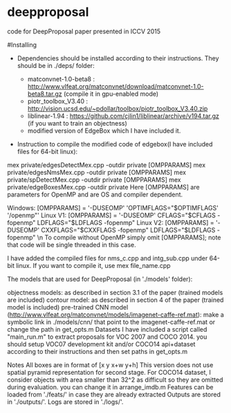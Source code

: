# deepproposal
code for DeepProposal paper presented in ICCV 2015

#Installing
- Dependencies should be installed according to their instructions. They should be in ./deps/ folder:
  - matconvnet-1.0-beta8 : http://www.vlfeat.org/matconvnet/download/matconvnet-1.0-beta8.tar.gz (compile it in gpu-enabled mode)
  - piotr_toolbox_V3.40 : http://vision.ucsd.edu/~pdollar/toolbox/piotr_toolbox_V3.40.zip
  - liblinear-1.94 : https://github.com/cjlin1/liblinear/archive/v194.tar.gz (if you want to train an objectness)
  - modified version of EdgeBox which I have included it.

- Instruction to compile the modified code of edgebox(I have included files for 64-bit linux):

mex private/edgesDetectMex.cpp -outdir private [OMPPARAMS]
mex private/edgesNmsMex.cpp -outdir private [OMPPARAMS]
mex private/spDetectMex.cpp -outdir private [OMPPARAMS]
mex private/edgeBoxesMex.cpp -outdir private
Here [OMPPARAMS] are parameters for OpenMP and are OS and compiler dependent.

Windows: [OMPPARAMS] = '-DUSEOMP' 'OPTIMFLAGS="$OPTIMFLAGS' '/openmp"'
Linux V1: [OMPPARAMS] = '-DUSEOMP' CFLAGS="\$CFLAGS -fopenmp" LDFLAGS="\$LDFLAGS -fopenmp"
Linux V2: [OMPPARAMS] = '-DUSEOMP' CXXFLAGS="\$CXXFLAGS -fopenmp" LDFLAGS="\$LDFLAGS -fopenmp" \n
To compile without OpenMP simply omit [OMPPARAMS]; note that code will be single threaded in this case.

I have added the compiled files for nms_c.cpp and intg_sub.cpp under 64-bit linux. If you want to compile it, use mex file_name.cpp

The models that are used for DeepProposal (in './models' folder):

objectness models: as described in section 3.1 of the paper (trained models are included)
contour model: as described in section 4 of the paper (trained model is included)
pre-trained CNN model (http://www.vlfeat.org/matconvnet/models/imagenet-caffe-ref.mat): make a symbolic link in ./models/cnn/ that point to the imagenet-caffe-ref.mat or change the path in get_opts.m
Datasets
I have included a script called "main_run.m" to extract proposals for VOC 2007 and COCO 2014. you should setup VOC07 development kit and/or COCO14 api+dataset according to their instructions and then set paths in get_opts.m

Notes
All boxes are in format of [x y x+w y+h]
This version does not use spatial pyramid representation for second stage.
For COCO14 dataset, I consider objects with area smaller than 32^2 as difficult so they are omitted during evaluation. you can change it in arrange_imdb.m
Features can be loaded from './feats/' in case they are already extracted
Outputs are stored in './outputs/'.
Logs are stored in './logs/'.
